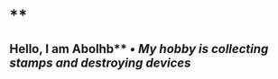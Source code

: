 # **
Hello, I am Abolhb**
***•
My hobby is collecting stamps and destroying devices***
------------------------------------------------------------------------
